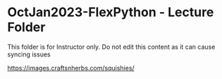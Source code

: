 # OctJan2023-FlexPython - Lecture Folder

This folder is for Instructor only.  Do not edit this content as it can cause syncing issues


https://images.craftsnherbs.com/squishies/